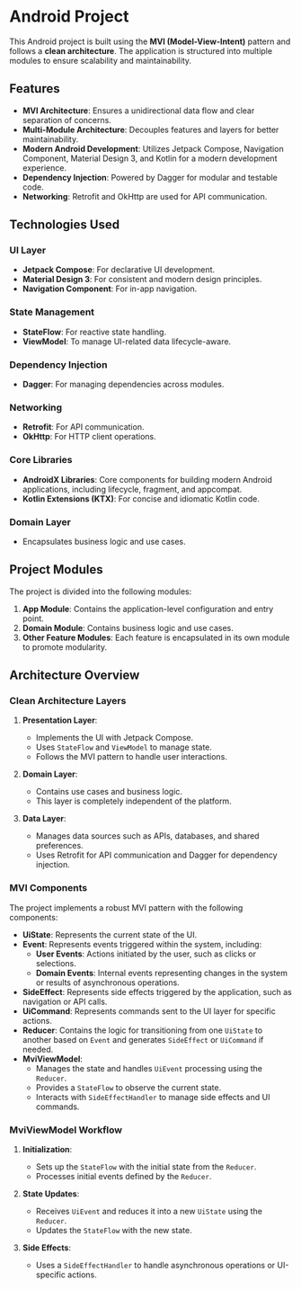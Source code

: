 # Android Project

This Android project is built using the **MVI (Model-View-Intent)** pattern and follows a **clean architecture**. The application is structured into multiple modules to ensure scalability and maintainability.

## Features
- **MVI Architecture**: Ensures a unidirectional data flow and clear separation of concerns.
- **Multi-Module Architecture**: Decouples features and layers for better maintainability.
- **Modern Android Development**: Utilizes Jetpack Compose, Navigation Component, Material Design 3, and Kotlin for a modern development experience.
- **Dependency Injection**: Powered by Dagger for modular and testable code.
- **Networking**: Retrofit and OkHttp are used for API communication.

## Technologies Used

### UI Layer
- **Jetpack Compose**: For declarative UI development.
- **Material Design 3**: For consistent and modern design principles.
- **Navigation Component**: For in-app navigation.

### State Management
- **StateFlow**: For reactive state handling.
- **ViewModel**: To manage UI-related data lifecycle-aware.

### Dependency Injection
- **Dagger**: For managing dependencies across modules.

### Networking
- **Retrofit**: For API communication.
- **OkHttp**: For HTTP client operations.

### Core Libraries
- **AndroidX Libraries**: Core components for building modern Android applications, including lifecycle, fragment, and appcompat.
- **Kotlin Extensions (KTX)**: For concise and idiomatic Kotlin code.

### Domain Layer
- Encapsulates business logic and use cases.

## Project Modules
The project is divided into the following modules:

1. **App Module**: Contains the application-level configuration and entry point.
2. **Domain Module**: Contains business logic and use cases.
3. **Other Feature Modules**: Each feature is encapsulated in its own module to promote modularity.

## Architecture Overview

### Clean Architecture Layers
1. **Presentation Layer**:
    - Implements the UI with Jetpack Compose.
    - Uses `StateFlow` and `ViewModel` to manage state.
    - Follows the MVI pattern to handle user interactions.

2. **Domain Layer**:
    - Contains use cases and business logic.
    - This layer is completely independent of the platform.

3. **Data Layer**:
    - Manages data sources such as APIs, databases, and shared preferences.
    - Uses Retrofit for API communication and Dagger for dependency injection.

### MVI Components
The project implements a robust MVI pattern with the following components:

- **UiState**: Represents the current state of the UI.
- **Event**: Represents events triggered within the system, including:
    - **User Events**: Actions initiated by the user, such as clicks or selections.
    - **Domain Events**: Internal events representing changes in the system or results of asynchronous operations.
- **SideEffect**: Represents side effects triggered by the application, such as navigation or API calls.
- **UiCommand**: Represents commands sent to the UI layer for specific actions.
- **Reducer**: Contains the logic for transitioning from one `UiState` to another based on `Event` and generates `SideEffect` or `UiCommand` if needed.
- **MviViewModel**:
    - Manages the state and handles `UiEvent` processing using the `Reducer`.
    - Provides a `StateFlow` to observe the current state.
    - Interacts with `SideEffectHandler` to manage side effects and UI commands.

### MviViewModel Workflow
1. **Initialization**:
    - Sets up the `StateFlow` with the initial state from the `Reducer`.
    - Processes initial events defined by the `Reducer`.

2. **State Updates**:
    - Receives `UiEvent` and reduces it into a new `UiState` using the `Reducer`.
    - Updates the `StateFlow` with the new state.

3. **Side Effects**:
    - Uses a `SideEffectHandler` to handle asynchronous operations or UI-specific actions.